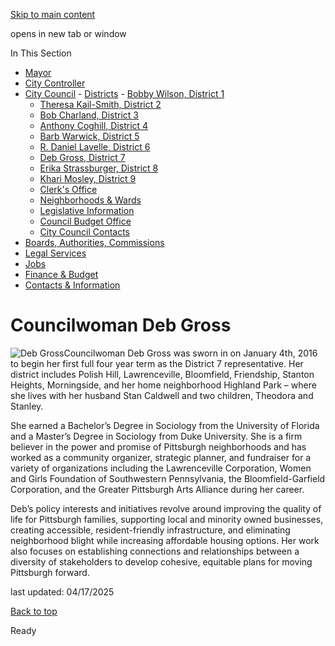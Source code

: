 [Skip to main content](https://www.pittsburghpa.gov/City-Government/City-Council/Districts/Deb-Gross-District-7/Councilwoman-Deb-Gross#main-content)

opens in new tab or window

In This Section

- [Mayor](https://www.pittsburghpa.gov/City-Government/Mayor)
- [City Controller](https://www.pittsburghpa.gov/City-Government/City-Controllers-Office)
- [City Council](https://www.pittsburghpa.gov/City-Government/City-Council)  - [Districts](https://www.pittsburghpa.gov/City-Government/City-Council/Districts)    - [Bobby Wilson, District 1](https://www.pittsburghpa.gov/City-Government/City-Council/Districts/Bobby-Wilson-District-1)
    - [Theresa Kail-Smith, District 2](https://www.pittsburghpa.gov/City-Government/City-Council/Districts/Theresa-Kail-Smith-District-2)
    - [Bob Charland, District 3](https://www.pittsburghpa.gov/City-Government/City-Council/Districts/Bob-Charland-District-3)
    - [Anthony Coghill, District 4](https://www.pittsburghpa.gov/City-Government/City-Council/Districts/Anthony-Coghill-District-4)
    - [Barb Warwick, District 5](https://www.pittsburghpa.gov/City-Government/City-Council/Districts/Barb-Warwick-District-5)
    - [R. Daniel Lavelle, District 6](https://www.pittsburghpa.gov/City-Government/City-Council/Districts/R.-Daniel-Lavelle-District-6)
    - [Deb Gross, District 7](https://www.pittsburghpa.gov/City-Government/City-Council/Districts/Deb-Gross-District-7)
    - [Erika Strassburger, District 8](https://www.pittsburghpa.gov/City-Government/City-Council/Districts/Erika-Strassburger-District-8)
    - [Khari Mosley, District 9](https://www.pittsburghpa.gov/City-Government/City-Council/Districts/Khari-Mosley-District-9)
  - [Clerk's Office](https://www.pittsburghpa.gov/City-Government/City-Council/Clerks-Office)
  - [Neighborhoods & Wards](https://www.pittsburghpa.gov/City-Government/City-Council/Neighborhoods-Wards)
  - [Legislative Information](https://www.pittsburghpa.gov/City-Government/City-Council/Legislative-Information)
  - [Council Budget Office](https://www.pittsburghpa.gov/City-Government/City-Council/Council-Budget-Office)
  - [City Council Contacts](https://www.pittsburghpa.gov/City-Government/City-Council/Council-Contacts)
- [Boards, Authorities, Commissions](https://www.pittsburghpa.gov/City-Government/Boards-Authorities-Commissions)
- [Legal Services](https://www.pittsburghpa.gov/City-Government/Legal-Services)
- [Jobs](https://www.pittsburghpa.gov/City-Government/Jobs)
- [Finance & Budget](https://www.pittsburghpa.gov/City-Government/Finance-Budget)
- [Contacts & Information](https://www.pittsburghpa.gov/City-Government/Contacts-Information)

# Councilwoman Deb Gross

![Deb Gross](https://www.pittsburghpa.gov/files/assets/city/v/4/city-council/images/gross.jpg)Councilwoman Deb Gross was sworn in on January 4th, 2016 to begin her first full four year term as the District 7 representative. Her district includes Polish Hill, Lawrenceville, Bloomfield, Friendship, Stanton Heights, Morningside, and her home neighborhood Highland Park – where she lives with her husband Stan Caldwell and two children, Theodora and Stanley.

She earned a Bachelor’s Degree in Sociology from the University of Florida and a Master’s Degree in Sociology from Duke University. She is a firm believer in the power and promise of Pittsburgh neighborhoods and has worked as a community organizer, strategic planner, and fundraiser for a variety of organizations including the Lawrenceville Corporation, Women and Girls Foundation of Southwestern Pennsylvania, the Bloomfield-Garfield Corporation, and the Greater Pittsburgh Arts Alliance during her career.

Deb’s policy interests and initiatives revolve around improving the quality of life for Pittsburgh families, supporting local and minority owned businesses, creating accessible, resident-friendly infrastructure, and eliminating neighborhood blight while increasing affordable housing options. Her work also focuses on establishing connections and relationships between a diversity of stakeholders to develop cohesive, equitable plans for moving Pittsburgh forward.

last updated: 04/17/2025

[Back to top](https://www.pittsburghpa.gov/City-Government/City-Council/Districts/Deb-Gross-District-7/Councilwoman-Deb-Gross#body-top)

Ready
